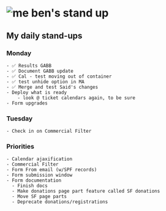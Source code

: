 # ![me](https://avatars2.githubusercontent.com/u/5232044?s=50&v=4) ben's stand up

## My daily stand-ups

### Monday

    - ✅ Results GABB 
    - ✅ Document GABB update
    - ✅ Cal - test moving out of container
    - ✅ test unhide option in MA
    - ✅ Merge and test Said's changes
    - Deploy what is ready
        - look @ ticket calendars again, to be sure
    - Form upgrades
    
### Tuesday
   
    - Check in on Commercial Filter

 
### Priorities 

    - Calendar ajaxification
    - Commercial Filter
    - Form From email (w/SPF records)
    - Form submission window
    - Form documentation
      - Finish docs
      - Make donations page part feature called SF donations
      - Move SF page parts
      - Deprecate donations/registrations
      
